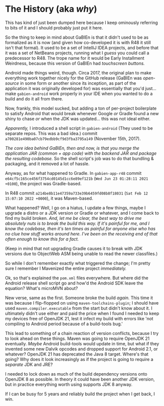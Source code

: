 # The History (aka _why_)

This has kind of just been dumped here because I keep ominously referring to bits of it and I should probably just put it here.

So the thing to keep in mind about GaBIEn is that it didn't used to be as formalized as it is now (and given how co-developed it is with R48 it still isn't that formal). It used to be a set of IntelliJ IDEA projects, and before that it was a set of NetBeans projects, running what I _guess_ you could call a predecessor to R48. The trope name for it would be Early Installment Weirdness, because this version of GaBIEn had *touchscreen buttons.*

Android made things weird, though. Circa 2017, the original plan to make everything work together nicely for the GitHub release (GaBIEn was _open-source_ in some form or another since its inception, as part of the application it was originally developed for) was essentially that you'd just... make `gabien-android` work properly in your IDE when you wanted to do a build and do it all from there.

Now, frankly, this model sucked, but adding a ton of per-project boilerplate to satisfy Android that would break whenever Google _or_ Gradle found a new shiny to chase _or_ when the JDK was updated... this was not ideal either.

_Apparently,_ I introduced a shell script in `gabien-android` (They used to be separate repos. This was a bad idea.) commit `a700281e490ba07cb79edbb9cf9d3fba3795a149` (November 15th, 2017).

_The core idea behind GaBIEn, then and now, is that you merge the application JAR (common + app code) with the backend JAR and package the resulting codebase._ So the shell script's job was to do that bundling & packaging, and it removed a lot of hassle.

Anyway, as for what happened to Gradle. In `gabien-app-r48` commit `e64cf5c165ce456f3754cd0145d1cc6e89ef121b` (`Wed Jun 23 01:28:11 2021 +0100`), the project was Gradle-based.

In R48 commit `a214be8b11e47359a733e39b6459fd08b8f18031` (`Sat Feb 12 15:07:10 2022 +0000`), it was Maven-based.

What happened? Well, I go on a hiatus, I update a few things, maybe I upgrade a distro or a JDK version or Gradle or whatever, and I come back to find my build broken. _And, let me be clear, the best way to drive me absolutely nuts is to break the build this way. If it's painful for me, and I know the codebase, then it's ten times as painful for anyone else who has no clue how stuff works around here. I've been on the receiving end of that often enough to know this for a fact._

(Keep in mind that not upgrading Gradle causes it to break with JDK versions due to ObjectWeb ASM being unable to read the newer classfiles.)

So while I don't remember exactly what triggered the change; I'm pretty sure I remember I Mavenized the entire project _immediately._

Ok, so that's explained the `pom.xml` files everywhere. But where did the Android release shell script go and how'd the Android SDK leave the equation? What's microMVN about?

New verse, same as the first. Someone broke the build _again._ This time it was because I flip-flopped on using `maven-toolchains-plugin`; I should have used `maven.compiler.executable` from the start but didn't know about it. I ultimately didn't use either and paid the price when I found I needed to keep my devices free of OpenJDK 21, lest it infect my build with errors like 'not compiling to Android period because of a build-tools bug.'

This lead to something of a chain reaction of version conflicts, because I try to look ahead on these things. Maven was going to require OpenJDK 21 eventually. _Maybe_ Android build-tools would update in time, but what if they invented some new Dalvik opcodes and dropped support for Android 2.1, or whatever? OpenJDK 21 has deprecated the Java 8 target. Where's that going? Why does it look increasingly as if the project is going to require a _separate_ JDK and JRE?

I needed to lock down as much of the build dependency versions onto OpenJDK 8 as possible. In theory it could have been another JDK version, but in practice everything worth using supports JDK 8 anyway.

If I can be busy for 5 years and reliably build the project when I get back, I win.